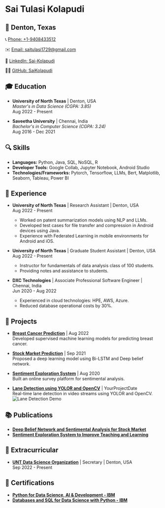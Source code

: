 # Sai Tulasi Kolapudi

## 📍 Denton, Texas

📞 [Phone: +1-9408433512](tel:+1-9408433512)

✉️ [Email: saitulasi1729@gmail.com](mailto:saitulasi1729@gmail.com)

🔗 [LinkedIn: Sai-Kolapudi](https://linkedin.com/in/Sai-Kolapudi)

👨‍💻 [GitHub: SaiKolapudi](https://github.com/SaiKolapudi)

## 🎓 Education

- **University of North Texas** | Denton, USA  
  *Master's in Data Science (CGPA: 3.85)*  
  Aug 2022 - Present  

- **Saveetha University** | Chennai, India  
  *Bachelor's in Computer Science (CGPA: 3.24)*  
  Aug 2016 - Dec 2021  

## 🔍 Skills

- **Languages:** Python, Java, SQL, NoSQL, R
- **Developer Tools:** Google Collab, Jupyter Notebook, Android Studio
- **Technologies/Frameworks:** Pytorch, Tensorflow, LLMs, Bert, Matplotlib, Seaborn, Tableau, Power BI

## 💼 Experience

- **University of North Texas** | Research Assistant | Denton, USA  
  Aug 2022 - Present

  - Worked on patent summarization models using NLP and LLMs.
  - Developed test cases for file transfer and compression in Android devices using Java.
  - Experience with Federated Learning in mobile environments for Android and iOS.

- **University of North Texas** | Graduate Student Assistant | Denton, USA  
  Aug 2022 - Present

  - Instructor for fundamentals of data analysis class of 100 students.
  - Providing notes and assistance to students.

- **DXC Technologies** | Associate Professional Software Engineer | Chennai, India  
  Jun 2020 - Aug 2022

  - Experienced in cloud technologies: HPE, AWS, Azure.
  - Reduced database operational costs by 30%.

## 🚀 Projects

- [**Breast Cancer Prediction**](ProjectLink.com) | Aug 2022  
  Developed supervised machine learning models for predicting breast cancer.

- [**Stock Market Prediction**](ProjectLink.com) | Sep 2021  
  Proposed a deep learning model using Bi-LSTM and Deep belief network.

- [**Sentiment Exploration System**](ProjectLink.com) | Aug 2020  
  Built an online survey platform for sentimental analysis.

- [**Lane Detection using YOLOR and OpenCV**](https://github.com/SaiKolapudi/Lane-Detection-YOLOR) | YourProjectDate  
  Real-time lane detection in video streams using YOLOR and OpenCV.  
  ![Lane Detection Demo](Videos/1.gif)



## 📚 Publications

- [**Deep Belief Network and Sentimental Analysis for Stock Market**](https://ieeexplore.ieee.org/document/9456999)
- [**Sentiment Exploration System to Improve Teaching and Learning**](https://www.testmagzine.biz/index.php/testmagzine/article/view/784)

## 🌟 Extracurricular

- [**UNT Data Science Organization**](https://unt.campuslabs.com/engage/organization/datascience) | Secretary | Denton, USA  
  Sep 2022 - Present

## 📜 Certifications

- [**Python for Data Science, AI & Development - IBM**](https://www.coursera.org/account/accomplishments/verify/MX3W6QVPK94C)
- [**Databases and SQL for Data Science with Python - IBM**](https://www.coursera.org/account/accomplishments/verify/...)
